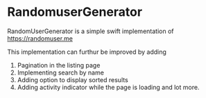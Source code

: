 # RandomuserGenerator

RandomUserGenerator is a simple swift implementation of https://randomuser.me

This implementation can furthur be improved by adding
1. Pagination in the listing page
2. Implementing search by name
3. Adding option to display sorted results 
4. Adding activity indicator while the page is loading
 and lot  more.
